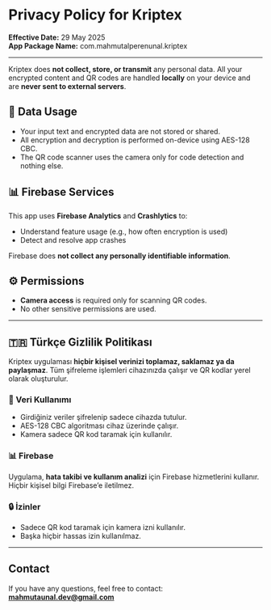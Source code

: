 
# Privacy Policy for Kriptex

**Effective Date:** 29 May 2025  
**App Package Name:** com.mahmutalperenunal.kriptex

---

Kriptex does **not collect, store, or transmit** any personal data. All your encrypted content and QR codes are handled **locally** on your device and are **never sent to external servers**.

## 🔐 Data Usage

- Your input text and encrypted data are not stored or shared.
- All encryption and decryption is performed on-device using AES-128 CBC.
- The QR code scanner uses the camera only for code detection and nothing else.

## 📊 Firebase Services

This app uses **Firebase Analytics** and **Crashlytics** to:
- Understand feature usage (e.g., how often encryption is used)
- Detect and resolve app crashes

Firebase does **not collect any personally identifiable information**.

## ⚙️ Permissions

- **Camera access** is required only for scanning QR codes.
- No other sensitive permissions are used.

---

## 🇹🇷 Türkçe Gizlilik Politikası

Kriptex uygulaması **hiçbir kişisel verinizi toplamaz, saklamaz ya da paylaşmaz**. Tüm şifreleme işlemleri cihazınızda çalışır ve QR kodlar yerel olarak oluşturulur.

### 🔐 Veri Kullanımı
- Girdiğiniz veriler şifrelenip sadece cihazda tutulur.
- AES-128 CBC algoritması cihaz üzerinde çalışır.
- Kamera sadece QR kod taramak için kullanılır.

### 📊 Firebase
Uygulama, **hata takibi ve kullanım analizi** için Firebase hizmetlerini kullanır. Hiçbir kişisel bilgi Firebase’e iletilmez.

### 🔒 İzinler
- Sadece QR kod taramak için kamera izni kullanılır.
- Başka hiçbir hassas izin kullanılmaz.

---

## Contact

If you have any questions, feel free to contact:  
**mahmutaunal.dev@gmail.com**
